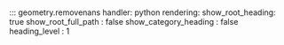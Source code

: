 # 
::: geometry.removenans
    handler: python
    rendering:
      show_root_heading: true
      show_root_full_path : false
      show_category_heading : false
      heading_level : 1